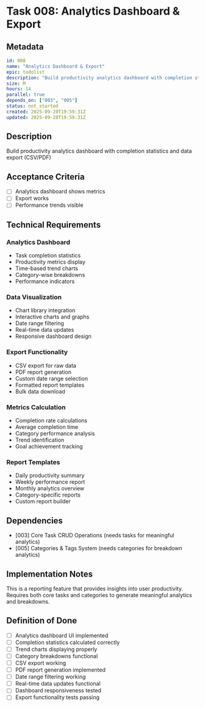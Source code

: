 # Task 008: Analytics Dashboard & Export

## Metadata
```yaml
id: 008
name: "Analytics Dashboard & Export"
epic: todolist
description: "Build productivity analytics dashboard with completion statistics and data export (CSV/PDF)"
size: M
hours: 14
parallel: true
depends_on: ["003", "005"]
status: not_started
created: 2025-09-20T19:59:31Z
updated: 2025-09-20T19:59:31Z
```

## Description
Build productivity analytics dashboard with completion statistics and data export (CSV/PDF)

## Acceptance Criteria
- [ ] Analytics dashboard shows metrics
- [ ] Export works
- [ ] Performance trends visible

## Technical Requirements

### Analytics Dashboard
- Task completion statistics
- Productivity metrics display
- Time-based trend charts
- Category-wise breakdowns
- Performance indicators

### Data Visualization
- Chart library integration
- Interactive charts and graphs
- Date range filtering
- Real-time data updates
- Responsive dashboard design

### Export Functionality
- CSV export for raw data
- PDF report generation
- Custom date range selection
- Formatted report templates
- Bulk data download

### Metrics Calculation
- Completion rate calculations
- Average completion time
- Category performance analysis
- Trend identification
- Goal achievement tracking

### Report Templates
- Daily productivity summary
- Weekly performance report
- Monthly analytics overview
- Category-specific reports
- Custom report builder

## Dependencies
- [003] Core Task CRUD Operations (needs tasks for meaningful analytics)
- [005] Categories & Tags System (needs categories for breakdown analytics)

## Implementation Notes
This is a reporting feature that provides insights into user productivity. Requires both core tasks and categories to generate meaningful analytics and breakdowns.

## Definition of Done
- [ ] Analytics dashboard UI implemented
- [ ] Completion statistics calculated correctly
- [ ] Trend charts displaying properly
- [ ] Category breakdowns functional
- [ ] CSV export working
- [ ] PDF report generation implemented
- [ ] Date range filtering working
- [ ] Real-time data updates functional
- [ ] Dashboard responsiveness tested
- [ ] Export functionality tests passing